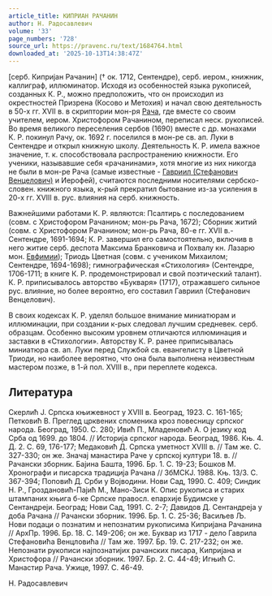 ```yaml
---
article_title: КИПРИАН РАЧАНИН
author: Н. Радосавлевич
volume: '33'
page_numbers: '728'
source_url: https://pravenc.ru/text/1684764.html
downloaded_at: '2025-10-13T14:38:47Z'
---
```


[серб. Киприjан Рачанин] († ок. 1712, Сентендре), серб. иером., книжник, каллиграф, иллюминатор. Исходя из особенностей языка рукописей, созданных К. Р., можно предположить, что он происходил из окрестностей Призрена (Косово и Метохия) и начал свою деятельность в 50-х гг. XVII в. в скриптории мон-ря [Рача](https://pravenc.ru/text/Рача.html), где вместе со своим учителем, иером. Христофором Рачанином, переписал неск. рукописей. Во время великого переселения сербов (1690) вместе с др. монахами К. Р. покинул Рачу, ок. 1692 г. поселился в мон-ре св. ап. Луки в Сентендре и открыл книжную школу. Деятельность К. Р. имела важное значение, т. к. способствовала распространению книжности. Его ученики, называвшие себя «рачанинами», хотя многие из них никогда не были в мон-ре Рача (самые известные - [Гавриил (Стефанович Венцелович)](<https://pravenc.ru/text/Гавриил (Стефанович Венцелович).html>) и Иерофей), считаются последними носителями сербско-словен. книжного языка, к-рый прекратил бытование из-за усиления в 20-х гг. XVIII в. рус. влияния на серб. книжность.

Важнейшими работами К. Р. являются: Псалтирь с последованием (совм. с Христофором Рачанином; мон-рь Рача, 1672); Сборник житий (совм. с Христофором Рачанином; мон-рь Рача, 80-е гг. XVII в.- Сентендре, 1691-1694; К. Р. завершил его самостоятельно, включив в него житие серб. деспота Максима Бранковича и Похвалу кн. Лазарю мон. [Евфимии](https://pravenc.ru/text/Евфимии.html)); Триодь Цветная (совм. с учеником Михаилом; Сентендре, 1694-1698); гимнографическая «Стихология» (Сентендре, 1706-1711; в книге К. Р. продемонстрировал и свой поэтический талант). К. Р. приписывалось авторство «Букваря» (1717), отражавшего сильное рус. влияние, но более вероятно, его составил Гавриил (Стефанович Венцелович).

В своих кодексах К. Р. уделял большое внимание миниатюрам и иллюминации, при создании к-рых следовал лучшим средневек. серб. образцам. Особенно высоким уровнем отличаются иллюминация и заставки в «Стихологии». Авторству К. Р. ранее приписывалась миниатюра св. ап. Луки перед Службой св. евангелисту в Цветной Триоди, но наиболее вероятно, что она была выполнена неизвестным мастером позже, в 1-й пол. XVIII в., при переплете кодекса.

## Литература

Скерлић J. Српска књижевност у XVIII в. Београд, 1923. С. 161-165; Петковић В. Преглед црквених споменика кроз повесницу српског народа. Београд, 1950. С. 280; Ивић П., Младеновић А. О jезику код Срба од 1699. до 1804. // Историjа српског народа. Београд, 1986. Књ. 4. Д. 2. C. 69, 176-177; Медаковић Д. Српска уметност XVIII в. // Там же. С. 327-330; он же. Значаj манастира Раче у српскоj култури 18. в. // Рачански зборник. Баjина Башта, 1996. Бр. 1. С. 19-23; Бошков М. Хронографи и писарска традициjа Рачана // ЗбМСКJ. 1988. Књ. 13/3. С. 367-394; Поповић Д. Срби у Воjводини. Нови Сад, 1990. С. 409; Синдик Н. Р., Гроздановић-Паjић М., Мано-Зиси К. Опис рукописа и старих штампаних књига б-ке Српске правосл. епархиjе Будимске у Сентандреjи. Београд; Нови Сад, 1991. С. 2-7; Давидов Д. Сентандреjа у доба Рачана // Рачански зборник. 1996. Бр. 1. С. 25-36; Васиљев Љ. Нови подаци о познатим и непознатим рукописима Киприjана Рачанина // АрхПр. 1996. Бр. 18. С. 149-206; он же. Буквар из 1717 - дело Гаврила Стефановића Венцловића // Там же. 1997. Бр. 19. С. 217-232; он же. Непознати рукописи наjпознатиjих рачанских писара, Киприjана и Христофора // Рачански зборник. 1997. Бр. 2. С. 44-49; Игњић С. Манастир Рача. Ужице, 1997. С. 46-49.

Н. Радосавлевич
